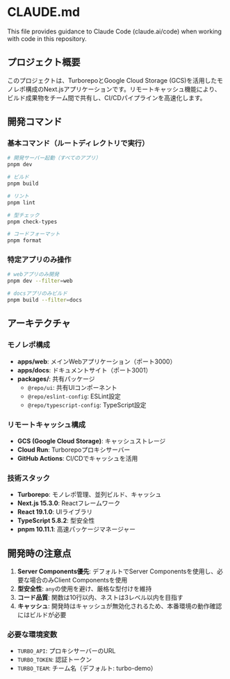 # CLAUDE.md

This file provides guidance to Claude Code (claude.ai/code) when working with code in this repository.

## プロジェクト概要

このプロジェクトは、TurborepoとGoogle Cloud Storage (GCS)を活用したモノレポ構成のNext.jsアプリケーションです。リモートキャッシュ機能により、ビルド成果物をチーム間で共有し、CI/CDパイプラインを高速化します。

## 開発コマンド

### 基本コマンド（ルートディレクトリで実行）

```bash
# 開発サーバー起動（すべてのアプリ）
pnpm dev

# ビルド
pnpm build

# リント
pnpm lint

# 型チェック
pnpm check-types

# コードフォーマット
pnpm format
```

### 特定アプリのみ操作

```bash
# webアプリのみ開発
pnpm dev --filter=web

# docsアプリのみビルド
pnpm build --filter=docs
```

## アーキテクチャ

### モノレポ構成
- **apps/web**: メインWebアプリケーション（ポート3000）
- **apps/docs**: ドキュメントサイト（ポート3001）
- **packages/**: 共有パッケージ
  - `@repo/ui`: 共有UIコンポーネント
  - `@repo/eslint-config`: ESLint設定
  - `@repo/typescript-config`: TypeScript設定

### リモートキャッシュ構成
- **GCS (Google Cloud Storage)**: キャッシュストレージ
- **Cloud Run**: Turborepoプロキシサーバー
- **GitHub Actions**: CI/CDでキャッシュを活用

### 技術スタック
- **Turborepo**: モノレポ管理、並列ビルド、キャッシュ
- **Next.js 15.3.0**: Reactフレームワーク
- **React 19.1.0**: UIライブラリ
- **TypeScript 5.8.2**: 型安全性
- **pnpm 10.11.1**: 高速パッケージマネージャー

## 開発時の注意点

1. **Server Components優先**: デフォルトでServer Componentsを使用し、必要な場合のみClient Componentsを使用
2. **型安全性**: `any`の使用を避け、厳格な型付けを維持
3. **コード品質**: 関数は10行以内、ネストは3レベル以内を目指す
4. **キャッシュ**: 開発時はキャッシュが無効化されるため、本番環境の動作確認にはビルドが必要

### 必要な環境変数
- `TURBO_API`: プロキシサーバーのURL
- `TURBO_TOKEN`: 認証トークン
- `TURBO_TEAM`: チーム名（デフォルト: turbo-demo）